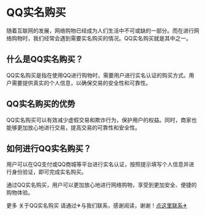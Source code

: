 # QQ实名购买

随着互联网的发展，网络购物已经成为人们生活中不可或缺的一部分。而在进行网络购物时，我们经常会遇到需要实名购买的情况。QQ实名购买就是其中之一。

## 什么是QQ实名购买？

QQ实名购买是指在使用QQ进行购物时，需要用户进行实名认证的购买方式。用户需要提供真实的个人信息，以确保交易的安全性和可靠性。

## QQ实名购买的优势

QQ实名购买可以有效减少虚假交易和欺诈行为，保护用户的权益。同时，商家也能够更加放心地进行交易，提高交易的可靠性和安全性。

## 如何进行QQ实名购买？

用户可以在QQ支付或QQ商城等平台进行实名认证，按照提示填写个人信息并进行身份验证，即可完成实名购买。

通过QQ实名购买，用户可以更加放心地进行网络购物，享受到更加安全、便捷的购物体验。

更多 关于QQ实名购买 请通过✈与我们联系，感谢阅读，谢谢！[点这里联系✈](https://abc.k02.cc)